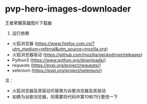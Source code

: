 # pvp-hero-images-downloader
王者荣耀英雄图片下载器

1. 运行依赖
- 火狐浏览器 (https://www.firefox.com.cn/?utm_medium=referral&utm_source=mozilla.org)
- 火狐浏览器驱动 (https://github.com/mozilla/geckodriver/releases)
- Python3 (https://www.python.org/downloads/)
- requests (https://pypi.org/project/requests/)
- selenium (https://pypi.org/project/selenium/)

注：
- 火狐浏览器及其驱动可替换为谷歌浏览器及其驱动
- 如换为谷歌浏览器，则需要将代码中第10和11行更改一下
